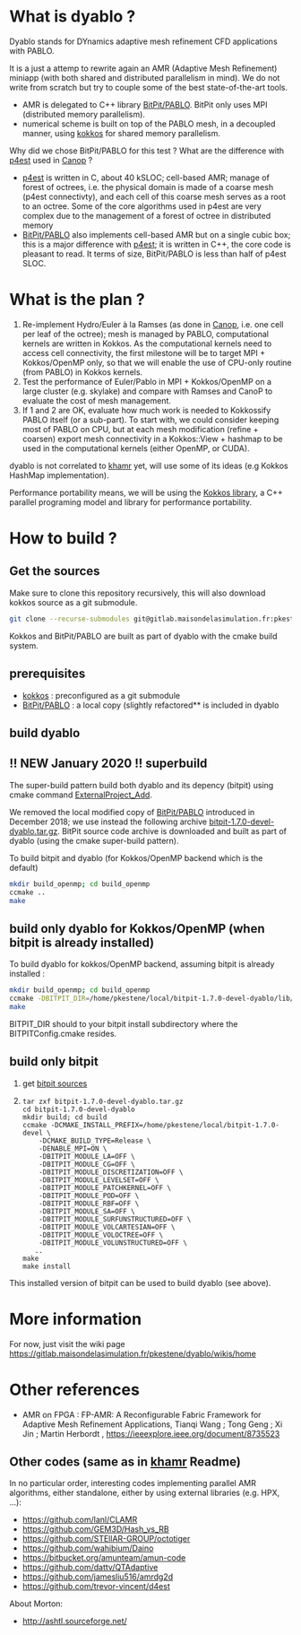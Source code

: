 # What is dyablo ?

Dyablo stands for DYnamics adaptive mesh refinement CFD applications with PABLO.

It is a just a attemp to rewrite again an AMR (Adaptive Mesh Refinement) miniapp (with both shared and distributed parallelism in mind). We do not write from scratch but try to couple some of the best state-of-the-art tools.

- AMR is delegated to C++ library [BitPit/PABLO](https://github.com/optimad/bitpit). BitPit only uses MPI (distributed memory parallelism). 
- numerical scheme is built on top of the PABLO mesh, in a decoupled manner, using [kokkos](https://github.com/kokkos/kokkos) for shared memory parallelism.

Why did we chose BitPit/PABLO for this test ? What are the difference with [p4est](http://www.p4est.org/) used in [Canop](https://gitlab.maisondelasimulation.fr/canoPdev/canoP) ?
- [p4est](http://www.p4est.org/) is written in C, about 40 kSLOC; cell-based AMR; manage of forest of octrees, i.e. the physical domain is made of a coarse mesh (p4est connectivty), and each cell of this coarse mesh serves as a root to an octree. Some of the core algorithms used in p4est are very complex due to the management of a forest of octree in distributed memory
- [BitPit/PABLO](https://github.com/optimad/bitpit) also implements cell-based AMR but on a single cubic box; this is a major difference with [p4est](http://www.p4est.org/); it is written in C++, the core code is pleasant to read. It terms of size, BitPit/PABLO is less than half of p4est SLOC.


# What is the plan ?

1. Re-implement Hydro/Euler à la Ramses (as done in [Canop](https://gitlab.maisondelasimulation.fr/canoPdev/canoP), i.e. one cell per leaf of the octree); mesh is managed by PABLO, computational kernels are written in Kokkos. As the computational kernels need to access cell connectivity, the first milestone will be to target MPI + Kokkos/OpenMP only, so that we will enable the use of CPU-only routine (from PABLO) in Kokkos kernels.
2. Test the performance of Euler/Pablo in MPI + Kokkos/OpenMP on a large cluster (e.g. skylake) and compare with Ramses and CanoP to evaluate the cost of mesh management.
3. If 1 and 2 are OK, evaluate how much work is needed to Kokkossify PABLO itself (or a sub-part). To start with, we could consider keeping most of PABLO on CPU, but at each mesh modification (refine + coarsen) export mesh connectivity in a Kokkos::View + hashmap to be used in the computational kernels (either OpenMP, or CUDA).

dyablo is not correlated to [khamr](https://gitlab.maisondelasimulation.fr/pkestene/khamr) yet, will use some of its ideas (e.g Kokkos HashMap implementation).


Performance portability means, we will be using the [Kokkos library](https://github.com/kokkos/kokkos), a C++ parallel programing model and library for performance portability.

# How to build ?

## Get the sources

Make sure to clone this repository recursively, this will also download kokkos source as a git submodule.

```bash
git clone --recurse-submodules git@gitlab.maisondelasimulation.fr:pkestene/dyablo.git
```

Kokkos and BitPit/PABLO are built as part of dyablo with the cmake build system.

## prerequisites

- [kokkos](https://github.com/kokkos/kokkos) : preconfigured as a git submodule
- [BitPit/PABLO](https://github.com/optimad/bitpit) : a local copy (slightly refactored** is included in dyablo

## build dyablo

## !! **NEW January 2020** !! superbuild

The super-build pattern build both dyablo and its depency (bitpit) using cmake command [ExternalProject_Add](https://cmake.org/cmake/help/latest/module/ExternalProject.html).

We removed the local modified copy of [BitPit/PABLO](https://github.com/optimad/bitpit) introduced in December 2018; we use instead the following archive [bitpit-1.7.0-devel-dyablo.tar.gz](https://github.com/pkestene/bitpit/archive/bitpit-1.7.0-devel-dyablo.tar.gz). BitPit source code archive is downloaded and built as part of dyablo (using the cmake super-build pattern). 

To build bitpit and dyablo (for Kokkos/OpenMP backend which is the default)

```bash
mkdir build_openmp; cd build_openmp
ccmake ..
make
```

## build only dyablo for Kokkos/OpenMP (when bitpit is already installed)

To build dyablo for kokkos/OpenMP backend, assuming bitpit is already installed :

```bash
mkdir build_openmp; cd build_openmp
ccmake -DBITPIT_DIR=/home/pkestene/local/bitpit-1.7.0-devel-dyablo/lib/cmake/bitpit-1.7 ..
make
```

BITPIT_DIR should to your bitpit install subdirectory where the BITPITConfig.cmake resides.

## build only bitpit

1. get [bitpit sources](https://github.com/pkestene/bitpit/archive/bitpit-1.7.0-devel-dyablo.tar.gz)
2. ```shell
   tar zxf bitpit-1.7.0-devel-dyablo.tar.gz
   cd bitpit-1.7.0-devel-dyablo
   mkdir build; cd build
   ccmake -DCMAKE_INSTALL_PREFIX=/home/pkestene/local/bitpit-1.7.0-devel \
       -DCMAKE_BUILD_TYPE=Release \
       -DENABLE_MPI=ON \
       -DBITPIT_MODULE_LA=OFF \
       -DBITPIT_MODULE_CG=OFF \
       -DBITPIT_MODULE_DISCRETIZATION=OFF \
       -DBITPIT_MODULE_LEVELSET=OFF \
       -DBITPIT_MODULE_PATCHKERNEL=OFF \
       -DBITPIT_MODULE_POD=OFF \
       -DBITPIT_MODULE_RBF=OFF \
       -DBITPIT_MODULE_SA=OFF \
       -DBITPIT_MODULE_SURFUNSTRUCTURED=OFF \
       -DBITPIT_MODULE_VOLCARTESIAN=OFF \
       -DBITPIT_MODULE_VOLOCTREE=OFF \
       -DBITPIT_MODULE_VOLUNSTRUCTURED=OFF \ 
      ..
   make
   make install
   ```
This installed version of bitpit can be used to build dyablo (see above).


# More information

For now, just visit the wiki page https://gitlab.maisondelasimulation.fr/pkestene/dyablo/wikis/home

# Other references

- AMR on FPGA : FP-AMR: A Reconfigurable Fabric Framework for Adaptive Mesh Refinement Applications,  Tianqi Wang ; Tong Geng ; Xi Jin ; Martin Herbordt , https://ieeexplore.ieee.org/document/8735523

## Other codes (same as in [khamr](https://gitlab.maisondelasimulation.fr/pkestene/khamr/) Readme)

In no particular order, interesting codes implementing parallel AMR algorithms, either standalone, either
by using external libraries (e.g. HPX, ...):

- https://github.com/lanl/CLAMR
- https://github.com/GEM3D/Hash_vs_RB
- https://github.com/STEllAR-GROUP/octotiger
- https://github.com/wahibium/Daino
- https://bitbucket.org/amunteam/amun-code
- https://github.com/dattv/QTAdaptive
- https://github.com/jamesliu516/amrdg2d
- https://github.com/trevor-vincent/d4est

About Morton:
- http://ashtl.sourceforge.net/
